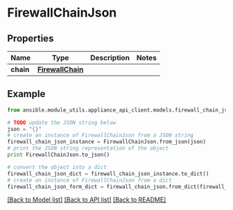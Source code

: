 # FirewallChainJson


## Properties

Name | Type | Description | Notes
------------ | ------------- | ------------- | -------------
**chain** | [**FirewallChain**](FirewallChain.md) |  | 

## Example

```python
from ansible.module_utils.appliance_api_client.models.firewall_chain_json import FirewallChainJson

# TODO update the JSON string below
json = "{}"
# create an instance of FirewallChainJson from a JSON string
firewall_chain_json_instance = FirewallChainJson.from_json(json)
# print the JSON string representation of the object
print FirewallChainJson.to_json()

# convert the object into a dict
firewall_chain_json_dict = firewall_chain_json_instance.to_dict()
# create an instance of FirewallChainJson from a dict
firewall_chain_json_form_dict = firewall_chain_json.from_dict(firewall_chain_json_dict)
```
[[Back to Model list]](../README.md#documentation-for-models) [[Back to API list]](../README.md#documentation-for-api-endpoints) [[Back to README]](../README.md)


